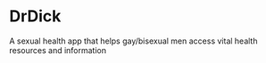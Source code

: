 # DrDick
A sexual health app that helps gay/bisexual men access vital health resources and information
